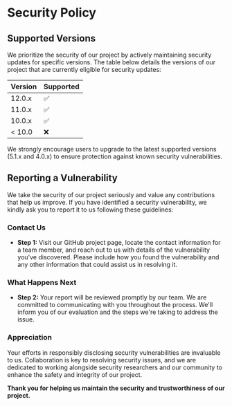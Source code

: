 # Security Policy

## Supported Versions

We prioritize the security of our project by actively maintaining security updates for specific versions. The table below details the versions of our project that are currently eligible for security updates:

| Version | Supported          |
|---------|--------------------|
| 12.0.x  | :white_check_mark: |
| 11.0.x  | :white_check_mark: |
| 10.0.x  | :white_check_mark: |
| < 10.0  | :x:                |

We strongly encourage users to upgrade to the latest supported versions (5.1.x and 4.0.x) to ensure protection against known security vulnerabilities.

## Reporting a Vulnerability

We take the security of our project seriously and value any contributions that help us improve. If you have identified a security vulnerability, we kindly ask you to report it to us following these guidelines:

### Contact Us

- **Step 1:** Visit our GitHub project page, locate the contact information for a team member, and reach out to us with details of the vulnerability you've discovered. Please include how you found the vulnerability and any other information that could assist us in resolving it.

### What Happens Next

- **Step 2:** Your report will be reviewed promptly by our team. We are committed to communicating with you throughout the process. We'll inform you of our evaluation and the steps we're taking to address the issue.

### Appreciation

Your efforts in responsibly disclosing security vulnerabilities are invaluable to us. Collaboration is key to resolving security issues, and we are dedicated to working alongside security researchers and our community to enhance the safety and integrity of our project.

**Thank you for helping us maintain the security and trustworthiness of our project.**
